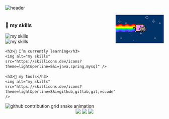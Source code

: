 ![header](https://capsule-render.vercel.app/api?type=waving&color=auto&height=300&section=header&text=jiho_seo&fontSize=70)

<div style="display: flex; justify-content: space-between;">
  <div>
    <h3>🌱 my skills</h3>
    <img alt="my skills" src="https://skillicons.dev/icons?theme=light&perline=8&i=py,django,sqlite" /><br>
    <img alt="my skills" src="https://skillicons.dev/icons?theme=light&perline=8&i=html,css,bootstrap" />

    <h3>🌱 I’m currently learning</h3>
    <img alt="my skills" src="https://skillicons.dev/icons?theme=light&perline=8&i=java,spring,mysql" />

    <h3>🌱 my tools</h3>
    <img alt="my skills" src="https://skillicons.dev/icons?theme=light&perline=8&i=github,gitlab,git,vscode" />
  </div>

  <div style="text-align: right;">
    <a href="https://timkayhou.com/">
      <img src="https://raw.githubusercontent.com/timkayhou/my-pictures/main/gif/Cat-Nyan-Gif.gif"/>
    </a>
  </div>
</div>


<picture>
  <source media="(prefers-color-scheme: dark)" srcset="https://raw.githubusercontent.com/NEU-chaldea/NEU-chaldea/output/github-contribution-grid-snake-dark.svg">
  <source media="(prefers-color-scheme: light)" srcset="https://raw.githubusercontent.com/NEU-chaldea/NEU-chaldea/output/github-contribution-grid-snake.svg">
  <img alt="github contribution grid snake animation" src="https://raw.githubusercontent.com/NEU-chaldea/NEU-chaldea/output/github-contribution-grid-snake.svg">
</picture>


<div align="center">
  <img height="170" src="https://github-readme-stats.vercel.app/api?username=NEU-chaldea&show_icons=true&theme=noctis_minimus"/>
  <img height="170" src="http://mazassumnida.wtf/api/generate_badge?boj=cjsrhd882"/>
  <img height="170" src="https://github-readme-stats.vercel.app/api/top-langs/?username=NEU-chaldea&layout=compact&theme=tokyonight" />
</div>
